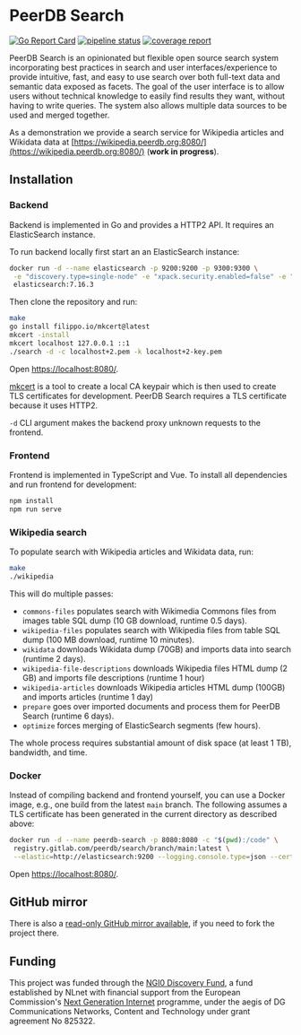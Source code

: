 # PeerDB Search

[![Go Report Card](https://goreportcard.com/badge/gitlab.com/peerdb/search)](https://goreportcard.com/report/gitlab.com/peerdb/search)
[![pipeline status](https://gitlab.com/peerdb/search/badges/main/pipeline.svg?ignore_skipped=true)](https://gitlab.com/peerdb/search/-/pipelines)
[![coverage report](https://gitlab.com/peerdb/search/badges/main/coverage.svg)](https://gitlab.com/peerdb/search/-/graphs/main/charts)

PeerDB Search is an opinionated but flexible open source search system incorporating best practices in search and user
interfaces/experience to provide intuitive, fast, and easy to use search over both full-text data and semantic data
exposed as facets. The goal of the user interface is to allow users without technical knowledge to
easily find results they want, without having to write queries. The system also allows multiple data sources
to be used and merged together.

As a demonstration we provide a search service for Wikipedia articles and Wikidata data at
[https://wikipedia.peerdb.org:8080/](https://wikipedia.peerdb.org:8080/)
(**work in progress**).

## Installation

### Backend

Backend is implemented in Go and provides a HTTP2 API. It requires an ElasticSearch instance.

To run backend locally first start an an ElasticSearch instance:

```sh
docker run -d --name elasticsearch -p 9200:9200 -p 9300:9300 \
 -e "discovery.type=single-node" -e "xpack.security.enabled=false" -e "ingest.geoip.downloader.enabled=false" \
 elasticsearch:7.16.3
```

Then clone the repository and run:

```sh
make
go install filippo.io/mkcert@latest
mkcert -install
mkcert localhost 127.0.0.1 ::1
./search -d -c localhost+2.pem -k localhost+2-key.pem
```

Open [https://localhost:8080/](https://localhost:8080/).

[mkcert](https://github.com/FiloSottile/mkcert) is a tool to create a local CA
keypair which is then used to create TLS certificates for development. PeerDB Search
requires a TLS certificate because it uses HTTP2.

`-d` CLI argument makes the backend proxy unknown requests to the frontend.

### Frontend

Frontend is implemented in TypeScript and Vue. To install all dependencies and run frontend
for development:

```sh
npm install
npm run serve
```

### Wikipedia search

To populate search with Wikipedia articles and Wikidata data, run:

```sh
make
./wikipedia
```

This will do multiple passes:

- `commons-files` populates search with Wikimedia Commons files from images table SQL dump (10 GB download, runtime 0.5 days).
- `wikipedia-files` populates search with Wikipedia files from table SQL dump (100 MB download, runtime 10 minutes).
- `wikidata` downloads Wikidata dump (70GB) and imports data into search (runtime 2 days).
- `wikipedia-file-descriptions` downloads Wikipedia files HTML dump (2 GB) and imports file descriptions (runtime 1 hour)
- `wikipedia-articles` downloads Wikipedia articles HTML dump (100GB) and imports articles (runtime 1 day)
- `prepare` goes over imported documents and process them for PeerDB Search (runtime 6 days).
- `optimize` forces merging of ElasticSearch segments (few hours).

The whole process requires substantial amount of disk space (at least 1 TB), bandwidth, and time.

### Docker

Instead of compiling backend and frontend yourself, you can use a Docker image, e.g., one
build from the latest `main` branch. The following assumes a TLS certificate has been
generated in the current directory as described above:

```sh
docker run -d --name peerdb-search -p 8080:8080 -c "$(pwd):/code" \
 registry.gitlab.com/peerdb/search/branch/main:latest \
 --elastic=http://elasticsearch:9200 --logging.console.type=json --cert-file=/code/localhost+2.pem --key-file=/code/localhost+2-key.pem
```

Open [https://localhost:8080/](https://localhost:8080/).

## GitHub mirror

There is also a [read-only GitHub mirror available](https://github.com/peer/db-search),
if you need to fork the project there.

## Funding

This project was funded through the [NGI0 Discovery Fund](https://nlnet.nl/discovery/), a
fund established by NLnet with financial support from the European Commission's
[Next Generation Internet](https://ngi.eu/) programme, under the aegis of DG Communications
Networks, Content and Technology under grant agreement No 825322.
